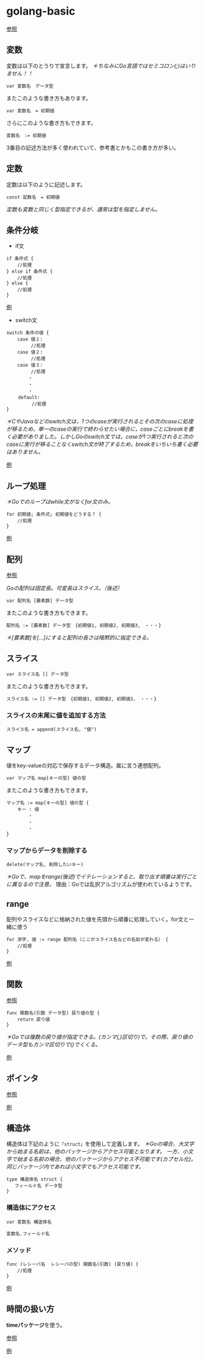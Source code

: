 # golang-basic

[参照](https://qiita.com/watataku8911/items/f12163ade0d820d00bba)

## 変数

変数は以下のとうりで宣言します。
*＊ちなみにGo言語ではセミコロン(;)はいりません！！*

```
var 変数名　データ型
```

またこのような書き方もあります。

```
var 変数名　= 初期値
```

さらにこのような書き方もできます。

```
変数名　:= 初期値
```
3番目の記述方法が多く使われていて、参考書とかもこの書き方が多い。

## 定数

定数は以下のように記述します。

```
const 定数名　= 初期値
```
*定数も変数と同じく型指定できるが、通常は型を指定しません。*

## 条件分岐

- if文

```
if 条件式 {
    //処理
} else if 条件式 {
    //処理
} else {
    //処理
}
```

[例](https://github.com/watataku8911/golang-basic/blob/master/variable-if.go)

- switch文

```
switch 条件の値 {
    case 値１:
         //処理
    case 値２:
         //処理
    case 値３:
         //処理
        ・
        ・
        ・
　　 default:
　　　　　 //処理
}
```
*＊CやJavaなどのswitch文は，1つのcaseが実行されるとその次のcaseに処理が移るため，単一のcaseの実行で終わらせたい場合に，caseごとにbreakを書く必要がありました。しかしGoのswitch文では，caseが1つ実行されると次のcaseに実行が移ることなくswitch文が終了するため，breakをいちいち書く必要はありません。*

[例](https://github.com/watataku8911/golang-basic/blob/master/switch.go)

## ループ処理
*＊Goでのループはwhile文がなくfor文のみ。*

```
for 初期値; 条件式; 初期値をどうする？ {
    //処理
}
```

[例](https://github.com/watataku8911/golang-basic/blob/master/for.go)

## 配列

[参照](https://qiita.com/watataku8911/items/50de84b191f73d281be9)

*Goの配列は固定長。可変長はスライス。（後述）*

```
var 配列名 [要素数] データ型
```

またこのような書き方もできます。

```
配列名 := [要素数] データ型　{初期値1, 初期値2, 初期値3,　・・・}
```

*＊[要素数]を[...]にすると配列の長さは暗黙的に指定できる。*

## スライス

```
var スライス名 [] データ型
```

またこのような書き方もできます。

```
スライス名 := [] データ型　{初期値1, 初期値2, 初期値3,　・・・}
```

### スライスの末尾に値を追加する方法

```
スライス名 = append(スライス名, "値")
```

## マップ
値をkey-valueの対応で保存するデータ構造。属に言う連想配列。

```
var マップ名 map[キーの型] 値の型
```

またこのような書き方もできます。

```
マップ名 := map[キーの型] 値の型 {
    キー : 値
        ・
        ・
        ・
}
```

### マップからデータを削除する

```
delete(マップ名, 削除したいキー)
````

*＊Goで、mapをrange(後述)でイテレーションすると、取り出す順番は実行ごとに異なるので注意。*
理由：Goでは乱択アルゴリズムが使われているようです。

## range

配列やスライスなどに格納された値を先頭から順番に処理していく。for文と一緒に使う

```
for 添字, 値 := range 配列名（ここがスライス名などの名前が変わる） {
    //処理
}
```

[例](https://github.com/watataku8911/golang-basic/blob/master/array.go)

## 関数

[参照](https://qiita.com/watataku8911/items/79f5e49d08000838150d)

```
func 関数名(引数 データ型) 戻り値の型 {
    return 戻り値
}
```

*＊Goでは複数の戻り値が指定できる。(カンマ(,)区切り)で。その際、戻り値のデータ型もカンマ区切りで()でくくる。*

[例](https://github.com/watataku8911/golang-basic/blob/master/func.go)

## ポインタ

[参照](https://qiita.com/watataku8911/items/ef518d59a4ae31b45b63)

[例](https://github.com/watataku8911/golang-basic/blob/master/pointer.go)

## 構造体

構造体は下記のように``「struct」``を使用して定義します。
*＊Goの場合、大文字から始まる名前は、他のパッケージからアクセス可能となります。
一方、小文字で始まる名前の場合、他のパッケージからアクセス不可能です(カプセル化)。同じパッケージ内であれば小文字でもアクセス可能です。*

```
type 構造体名 struct {
   フィールド名 データ型
}
```

### 構造体にアクセス

```
var 変数名 構造体名

変数名.フィールド名
```

### メソッド

```
func (レシーバ名  レシーバの型) 関数名(引数) (戻り値) {
    //処理
}
```

[例](https://github.com/watataku8911/golang-basic/blob/master/struct.go)

## 時間の扱い方

**timeパッケージ**を使う。

[参照](https://qiita.com/watataku8911/items/7c32df8a8c6b59d7401c)

[例](https://github.com/watataku8911/golang-basic/blob/master/time.go)

